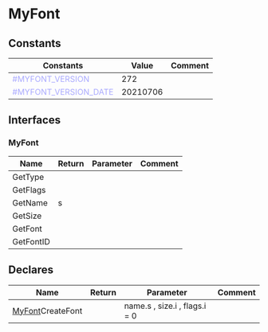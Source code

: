 
# MyFont

## Constants

|Constants|Value|Comment|
| --- | --- | --- |
|<span style="color:#AAAAFF">\#MYFONT\_VERSION</span>| 272||
|<span style="color:#AAAAFF">\#MYFONT\_VERSION\_DATE</span>| 20210706||


## Interfaces


### MyFont
|Name|Return|Parameter|Comment|
| --- | --- | --- | --- |
|GetType||||
|GetFlags||||
|GetName|s|||
|GetSize||||
|GetFont||||
|GetFontID||||


## Declares

|Name|Return|Parameter|Comment|
| --- | --- | --- | --- |
|[MyFont](#MyFont)CreateFont||name.s , size.i , flags.i = 0||


